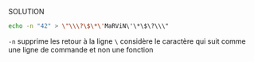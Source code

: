 SOLUTION
```bash
echo -n "42" > \"\\\?\$\*\'MaRViN\'\*\$\?\\\"
```

`-n` supprime les retour à la ligne
`\` considère le caractère qui suit comme une ligne de commande et non une fonction